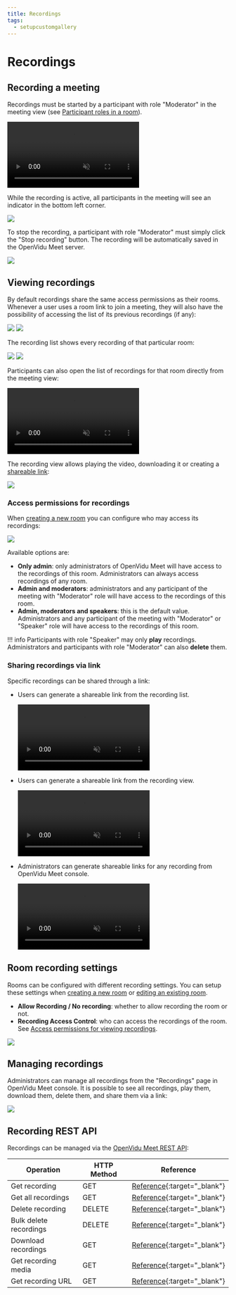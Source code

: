 ```yaml
---
title: Recordings
tags:
  - setupcustomgallery
---
```


# Recordings

## Recording a meeting

Recordings must be started by a participant with role "Moderator" in the meeting view (see [Participant roles in a room](./users-and-permissions.md#participant-roles-in-a-room)).

<a class="glightbox" href="../../../assets/videos/meet/start-recording.mp4" data-type="video" data-desc-position="bottom" data-gallery="gallery1"><video class="round-corners" src="../../../assets/videos/meet/start-recording.mp4" loading="lazy" defer muted playsinline autoplay loop async></video></a>

While the recording is active, all participants in the meeting will see an indicator in the bottom left corner.

<a class="glightbox" href="../../../assets/images/meet/recordings/recording-indicator.png" data-type="image" data-desc-position="bottom" data-gallery="gallery2"><img src="../../../assets/images/meet/recordings/recording-indicator.png" loading="lazy"/></a>

To stop the recording, a participant with role "Moderator" must simply click the "Stop recording" button. The recording will be automatically saved in the OpenVidu Meet server.

<a class="glightbox" href="../../../assets/images/meet/recordings/stop-recording.png" data-type="image" data-desc-position="bottom" data-gallery="gallery3"><img src="../../../assets/images/meet/recordings/stop-recording.png" loading="lazy"/></a>

## Viewing recordings

By default recordings share the same access permissions as their rooms. Whenever a user uses a room link to join a meeting, they will also have the possibility of accessing the list of its previous recordings (if any):

<a class="glightbox" href="../../../assets/images/meet/recordings/join-view-dark.png" data-type="image" data-desc-position="bottom" data-gallery="gallery10"><img src="../../../assets/images/meet/recordings/join-view-dark.png#only-dark" loading="lazy" class="control-height round-corners"/></a>
<a class="glightbox" href="../../../assets/images/meet/recordings/join-view-light.png" data-type="image" data-desc-position="bottom" data-gallery="gallery10"><img src="../../../assets/images/meet/recordings/join-view-light.png#only-light" loading="lazy" class="control-height round-corners"/></a>

The recording list shows every recording of that particular room:

<a class="glightbox" href="../../../assets/images/meet/recordings/recording-list-dark.png" data-type="image" data-desc-position="bottom" data-gallery="gallery11"><img src="../../../assets/images/meet/recordings/recording-list-dark.png#only-dark" loading="lazy" class="control-height round-corners"/></a>
<a class="glightbox" href="../../../assets/images/meet/recordings/recording-list-light.png" data-type="image" data-desc-position="bottom" data-gallery="gallery11"><img src="../../../assets/images/meet/recordings/recording-list-light.png#only-light" loading="lazy" class="control-height round-corners"/></a>

Participants can also open the list of recordings for that room directly from the meeting view:

<a class="glightbox" href="../../../assets/videos/meet/recording-while-meeting.mp4" data-type="video" data-desc-position="bottom" data-gallery="gallery6"><video class="round-corners" src="../../../assets/videos/meet/recording-while-meeting.mp4" defer muted playsinline autoplay loop async></video></a>

The recording view allows playing the video, downloading it or creating a [shareable link](#sharing-recordings-via-link):

<a class="glightbox" href="../../../assets/images/meet/recordings/recording-detail.png" data-type="image" data-desc-position="bottom" data-gallery="gallery7"><img src="../../../assets/images/meet/recordings/recording-detail.png" loading="lazy" class="round-corners"/></a>

### Access permissions for recordings

When [creating a new room](./rooms-and-meetings.md#creating-a-room) you can configure who may access its recordings:

<a class="glightbox" href="../../../assets/images/meet/recordings/recording-access-control.png" data-type="image" data-desc-position="bottom" data-gallery="gallery8"><img src="../../../assets/images/meet/recordings/recording-access-control.png" loading="lazy" class="round-corners"/></a>

Available options are:

- **Only admin**: only administrators of OpenVidu Meet will have access to the recordings of this room. Administrators can always access recordings of any room.
- **Admin and moderators**: administrators and any participant of the meeting with "Moderator" role will have access to the recordings of this room.
- **Admin, moderators and speakers**: this is the default value. Administrators and any participant of the meeting with "Moderator" or "Speaker" role will have access to the recordings of this room.

!!! info
    Participants with role "Speaker" may only **play** recordings. Administrators and participants with role "Moderator" can also **delete** them.

### Sharing recordings via link

Specific recordings can be shared through a link:

- Users can generate a shareable link from the recording list.

    <a class="glightbox" href="../../../assets/videos/meet/share-recording-from-recording-list.mp4" data-type="video" data-desc-position="bottom" data-gallery="gallery6"><video class="round-corners" src="../../../assets/videos/meet/share-recording-from-recording-list.mp4" defer muted playsinline autoplay loop async></video></a>

- Users can generate a shareable link from the recording view.

    <a class="glightbox" href="../../../assets/videos/meet/share-recording.mp4" data-type="video" data-desc-position="bottom" data-gallery="gallery7"><video class="round-corners" src="../../../assets/videos/meet/share-recording.mp4" defer muted playsinline autoplay loop async></video></a>

- Administrators can generate shareable links for any recording from OpenVidu Meet console.

    <a class="glightbox" href="../../../assets/videos/meet/meet-recording-share-dark.mp4" data-type="video" data-desc-position="bottom" data-gallery="gallery8"><video class="round-corners" src="../../../assets/videos/meet/meet-recording-share-dark.mp4" defer muted playsinline autoplay loop async></video></a>

## Room recording settings

Rooms can be configured with different recording settings. You can setup these settings when [creating a new room](./rooms-and-meetings.md#creating-a-room) or [editing an existing room](./rooms-and-meetings.md#editing-a-room).

- **Allow Recording / No recording**: whether to allow recording the room or not.
- **Recording Access Control**: who can access the recordings of the room. See [Access permissions for viewing recordings](#access-permissions-for-viewing-recordings).

<a class="glightbox" href="../../../assets/images/meet/recordings/room-recording-settings.png" data-type="image" data-desc-position="bottom" data-gallery="gallery4"><img src="../../../assets/images/meet/recordings/room-recording-settings.png" loading="lazy" class="control-height"/></a>

## Managing recordings

Administrators can manage all recordings from the "Recordings" page in OpenVidu Meet console. It is possible to see all recordings, play them, download them, delete them, and share them via a link:

<a class="glightbox" href="../../../assets/images/meet/recordings/recording-page.png" data-type="image" data-desc-position="bottom" data-gallery="gallery5"><img src="../../../assets/images/meet/recordings/recording-page.png" loading="lazy" class="round-corners"/></a>

## Recording REST API

Recordings can be managed via the [OpenVidu Meet REST API](../embedded/reference/rest-api.md):

| Operation | HTTP Method | Reference |
|-----------|-------------|-----------|
| Get recording | GET | [Reference](../../assets/htmls/rest-api.html#/operations/getRecording){:target="_blank"} |
| Get all recordings | GET | [Reference](../../assets/htmls/rest-api.html#/operations/getRecordings){:target="_blank"} |
| Delete recording | DELETE | [Reference](../../assets/htmls/rest-api.html#/operations/deleteRecording){:target="_blank"} |
| Bulk delete recordings | DELETE | [Reference](../../assets/htmls/rest-api.html#/operations/bulkDeleteRecordings){:target="_blank"} |
| Download recordings | GET | [Reference](../../assets/htmls/rest-api.html#/operations/downloadRecordings){:target="_blank"} |
| Get recording media | GET | [Reference](../../assets/htmls/rest-api.html#/operations/getRecordingMedia){:target="_blank"} |
| Get recording URL | GET | [Reference](../../assets/htmls/rest-api.html#/operations/getRecordingUrl){:target="_blank"} |